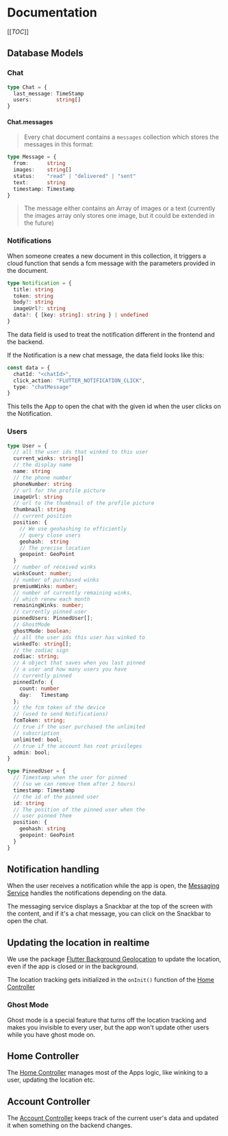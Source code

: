 # Documentation

[[_TOC_]]

## Database Models

### Chat

```typescript
type Chat = {
  last_message: TimeStamp
  users:        string[]
}
```

#### Chat.messages

> Every chat document contains a `messages` collection which stores the messages in this format:

```typescript
type Message = {
  from:      string
  images:    string[]
  status:    "read" | "delivered" | "sent"
  text:      string
  timestamp: Timestamp
}

```

> The message either contains an Array of images or a text (currently the images array only stores one image, but it could be extended in the future)

### Notifications

When someone creates a new document in this collection, it triggers a cloud function that sends a fcm message with the parameters provided in the document.

```typescript
type Notification = {
  title: string
  token: string
  body?: string
  imageUrl?: string
  data?: { [key: string]: string } | undefined
}
```

The data field is used to treat the notification different in the frontend and the backend.

If the Notification is a new chat message, the data field looks like this:

```typescript
const data = {
  chatId: "<chatId>",
  click_action: "FLUTTER_NOTIFICATION_CLICK",
  type: "chatMessage"
}
```

This tells the App to open the chat with the given id when the user clicks on the Notification.

### Users

```typescript
type User = {
  // all the user ids that winked to this user
  current_winks: string[]
  // the display name
  name: string
  // the phone number
  phoneNumber: string
  // url for the profile picture
  imageUrl: string
  // url to the thumbnail of the profile picture
  thumbnail: string
  // current position
  position: {
    // We use geohashing to efficiently
    // query close users
    geohash:  string
    // The precise location
    geopoint: GeoPoint
  }
  // number of received winks
  winksCount: number;
  // number of purchased winks
  premiumWinks: number;
  // number of currently remaining winks,
  // which renew each month
  remainingWinks: number;
  // currently pinned user
  pinnedUsers: PinnedUser[];
  // GhostMode
  ghostMode: boolean;
  // all the user ids this user has winked to
  winkedTo: string[];
  // the zodiac sign
  zodiac: string;
  // A object that saves when you last pinned
  // a user and how many users you have
  // currently pinned
  pinnedInfo: {
    count: number
    day:   Timestamp
  };
  // the fcm token of the device
  // (used to send Notifications)
  fcmToken: string;
  // true if the user purchased the unlimited
  // subscription
  unlimited: bool;
  // true if the account has root privileges
  admin: bool;
}

type PinnedUser = {
  // Timestamp when the user for pinned
  // (so we can remove them after 2 hours)
  timestamp: Timestamp
  // the id of the pinned user
  id: string
  // The position of the pinned user when the
  // user pinned them
  position: {
    geohash: string
    geopoint: GeoPoint
  }
}
```

## Notification handling

When the user receives a notification while the app is open, the [Messaging Service](/lib/app/global/messaging.dart) handles the notifications depending on the data.

The messaging service displays a Snackbar at the top of the screen with the content, and if it's a chat message, you can click on the Snackbar to open the chat.

## Updating the location in realtime

We use the package [Flutter Background Geolocation](https://pub.dev/packages/flutter_background_geolocation) to update the location, even if the app is closed or in the background.

The location tracking gets initialized in the `onInit()` function of the [Home Controller](/lib/app/modules/home/controllers/home_controller.dart)

### Ghost Mode

Ghost mode is a special feature that turns off the location tracking and makes you invisible to every user, but the app won't update other users while you have ghost mode on.

## Home Controller

The [Home Controller](/lib/app/modules/home/controllers/home_controller.dart) manages most of the Apps logic, like winking to a user, updating the location etc.

## Account Controller

The [Account Controller](/lib/app/modules/auth/controllers/account_controller.dart) keeps track of the current user's data and updated it when something on the backend changes.
